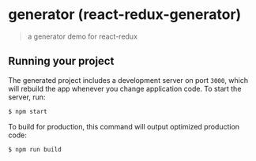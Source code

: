 
# generator (react-redux-generator)

> a generator demo for react-redux

## Running your project

The generated project includes a development server on port `3000`, which will rebuild the app whenever you change application code. To start the server, run:

```bash
$ npm start
```

To build for production, this command will output optimized production code:

```bash
$ npm run build
```
